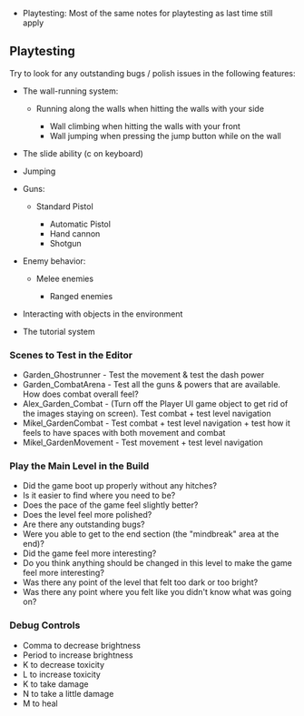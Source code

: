 - Playtesting: Most of the same notes for playtesting as last time still apply

## Playtesting

Try to look for any outstanding bugs / polish issues in the following features:

- The wall-running system:

	- Running along the walls when hitting the walls with your side

		- Wall climbing when hitting the walls with your front
		- Wall jumping when pressing the jump button while on the wall

- The slide ability (c on keyboard)
- Jumping
- Guns:

	- Standard Pistol

		- Automatic Pistol
		- Hand cannon
		- Shotgun

- Enemy behavior:

	- Melee enemies

		- Ranged enemies

- Interacting with objects in the environment
- The tutorial system

### Scenes to Test in the Editor

- Garden_Ghostrunner - Test the movement & test the dash power
- Garden_CombatArena - Test all the guns & powers that are available. How does combat overall feel?
- Alex_Garden_Combat - (Turn off the Player UI game object to get rid of the images staying on screen). Test combat + test level navigation
- Mikel_GardenCombat - Test combat + test level navigation + test how it feels to have spaces with both movement and combat
- Mikel_GardenMovement - Test movement + test level navigation

### Play the Main Level in the Build

- Did the game boot up properly without any hitches?
- Is it easier to find where you need to be?
- Does the pace of the game feel slightly better?
- Does the level feel more polished?
- Are there any outstanding bugs?
- Were you able to get to the end section (the "mindbreak" area at the end)?
- Did the game feel more interesting?
- Do you think anything should be changed in this level to make the game feel more interesting?
- Was there any point of the level that felt too dark or too bright?
- Was there any point where you felt like you didn't know what was going on?

### Debug Controls

- Comma to decrease brightness
- Period to increase brightness
- K to decrease toxicity
- L to increase toxicity
- K to take damage
- N to take a little damage
- M to heal
